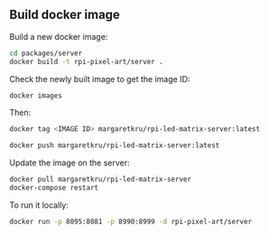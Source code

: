 ## Build docker image

Build a new docker image:

```sh
cd packages/server
docker build -t rpi-pixel-art/server .
```

Check the newly built image to get the image ID:

```sh
docker images
```

Then:

```sh
docker tag <IMAGE ID> margaretkru/rpi-led-matrix-server:latest

docker push margaretkru/rpi-led-matrix-server:latest
```

Update the image on the server:

```sh
docker pull margaretkru/rpi-led-matrix-server
docker-compose restart
```

To run it locally:

```sh
docker run -p 8095:8081 -p 8990:8999 -d rpi-pixel-art/server

```
